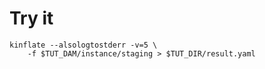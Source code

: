 # Try it

<!-- @runKinflate @demo -->
```
kinflate --alsologtostderr -v=5 \
    -f $TUT_DAM/instance/staging > $TUT_DIR/result.yaml
```
